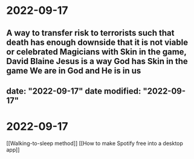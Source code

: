 # 2022-09-17
A way to transfer risk to terrorists such that death has enough downside that it is not viable or celebrated
Magicians with Skin in the game, David Blaine
Jesus is a way God has Skin in the game
We are in God and He is in us
---
date: "2022-09-17"
date modified: "2022-09-17"
---

# 2022-09-17

[[Walking-to-sleep method]]
[[How to make Spotify free into a desktop app]]
